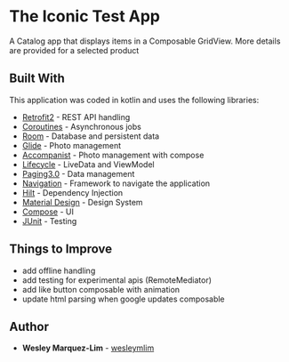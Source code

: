 # The Iconic Test App

A Catalog app that displays items in a Composable GridView. More details are provided for a selected product

## Built With

This application was coded in kotlin and uses the following libraries: 
* [Retrofit2](https://github.com/square/retrofit) - REST API handling
* [Coroutines](https://github.com/Kotlin/kotlinx.coroutines) - Asynchronous jobs
* [Room](https://developer.android.com/jetpack/androidx/releases/room) - Database and persistent data
* [Glide](https://github.com/bumptech/glide) - Photo management
* [Accompanist](https://github.com/bumptech/glide) - Photo management with compose
* [Lifecycle](https://developer.android.com/jetpack/androidx/releases/lifecycle) - LiveData and ViewModel
* [Paging3.0](https://developer.android.com/jetpack/androidx/releases/paging) - Data management
* [Navigation](https://developer.android.com/jetpack/androidx/releases/navigation) - Framework to navigate the application
* [Hilt](https://developer.android.com/jetpack/androidx/releases/hilt) - Dependency Injection
* [Material Design](https://material.io/develop/android/docs/getting-started/) - Design System
* [Compose](https://developer.android.com/jetpack/androidx/releases/compose) - UI
* [JUnit](https://github.com/junit-team/junit4/tree/01d4604a2f7ae17ac5bd9a39f4310bbcc2ca098f) - Testing

## Things to Improve

- add offline handling
- add testing for experimental apis (RemoteMediator)
- add like button composable with animation
- update html parsing when google updates composable

## Author

* **Wesley Marquez-Lim** - [wesleymlim](https://github.com/wesleymlim/)
